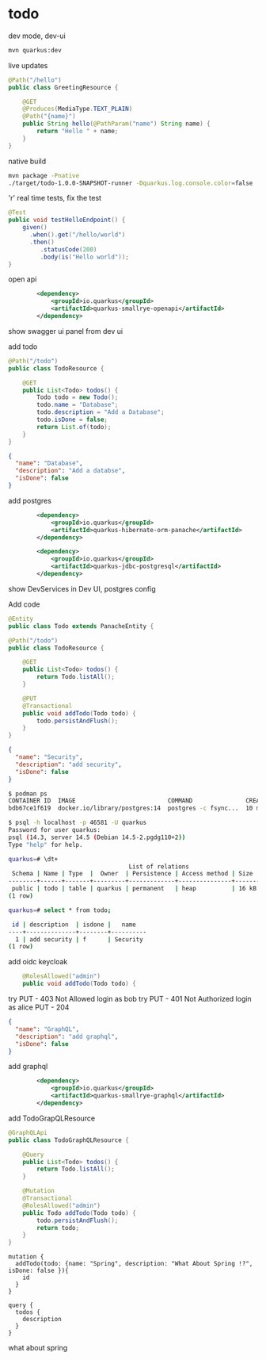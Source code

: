 # todo

dev mode, dev-ui

```bash
mvn quarkus:dev
```

live updates

```java
@Path("/hello")
public class GreetingResource {

    @GET
    @Produces(MediaType.TEXT_PLAIN)
    @Path("{name}")
    public String hello(@PathParam("name") String name) {
        return "Hello " + name;
    }
}
```

native build

```bash
mvn package -Pnative
./target/todo-1.0.0-SNAPSHOT-runner -Dquarkus.log.console.color=false
```

'r' real time tests, fix the test

```java
@Test
public void testHelloEndpoint() {
    given()
      .when().get("/hello/world")
      .then()
         .statusCode(200)
         .body(is("Hello world"));
}
```

open api

```xml
        <dependency>
            <groupId>io.quarkus</groupId>
            <artifactId>quarkus-smallrye-openapi</artifactId>
        </dependency>
```

show swagger ui panel from dev ui

add todo

```java
@Path("/todo")
public class TodoResource {

    @GET
    public List<Todo> todos() {
        Todo todo = new Todo();
        todo.name = "Database";
        todo.description = "Add a Database";
        todo.isDone = false;
        return List.of(todo);
    }
}
```

```json
{
  "name": "Database",
  "description": "Add a databse",
  "isDone": false
}
```

add postgres 

```xml
        <dependency>
            <groupId>io.quarkus</groupId>
            <artifactId>quarkus-hibernate-orm-panache</artifactId>
        </dependency>

        <dependency>
            <groupId>io.quarkus</groupId>
            <artifactId>quarkus-jdbc-postgresql</artifactId>
        </dependency>
```

show DevServices in Dev UI, postgres config

Add code

```java
@Entity
public class Todo extends PanacheEntity {
```

```java
@Path("/todo")
public class TodoResource {

    @GET
    public List<Todo> todos() {
        return Todo.listAll();
    }

    @PUT
    @Transactional
    public void addTodo(Todo todo) {
        todo.persistAndFlush();
    }
}
```

```json
{
  "name": "Security",
  "description": "add security",
  "isDone": false
}
```

```bash
$ podman ps
CONTAINER ID  IMAGE                          COMMAND               CREATED         STATUS         PORTS                    NAMES
bdb67ce1f619  docker.io/library/postgres:14  postgres -c fsync...  10 minutes ago  Up 10 minutes  0.0.0.0:46581->5432/tcp  affectionate_benz

$ psql -h localhost -p 46581 -U quarkus 
Password for user quarkus: 
psql (14.3, server 14.5 (Debian 14.5-2.pgdg110+2))
Type "help" for help.

quarkus=# \dt+
                                  List of relations
 Schema | Name | Type  |  Owner  | Persistence | Access method | Size  | Description 
--------+------+-------+---------+-------------+---------------+-------+-------------
 public | todo | table | quarkus | permanent   | heap          | 16 kB | 
(1 row)

quarkus=# select * from todo;

 id | description  | isdone |   name   
----+--------------+--------+----------
  1 | add security | f      | Security
(1 row)
```

add oidc keycloak


```java
    @RolesAllowed("admin")
    public void addTodo(Todo todo) {
```

try PUT - 403 Not Allowed
login as bob
try PUT - 401 Not Authorized
login as alice
PUT - 204

```json
{
  "name": "GraphQL",
  "description": "add graphql",
  "isDone": false
}
```

add graphql

```xml
        <dependency>
            <groupId>io.quarkus</groupId>
            <artifactId>quarkus-smallrye-graphql</artifactId>
        </dependency>
```

add TodoGrapQLResource

```java
@GraphQLApi
public class TodoGraphQLResource {

    @Query
    public List<Todo> todos() {
        return Todo.listAll();
    }

    @Mutation
    @Transactional
    @RolesAllowed("admin")
    public Todo addTodo(Todo todo) {
        todo.persistAndFlush();
        return todo;
    }
}
```

```
mutation {
  addTodo(todo: {name: "Spring", description: "What About Spring !?", isDone: false }){
    id
  }
}
```

```
query {
  todos {
    description
  }
}
```

what about spring
